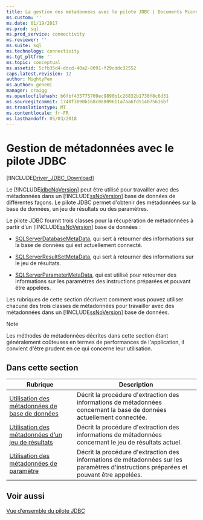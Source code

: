 ```yaml
---
title: La gestion des métadonnées avec le pilote JDBC | Documents Microsoft
ms.custom: ''
ms.date: 01/19/2017
ms.prod: sql
ms.prod_service: connectivity
ms.reviewer: ''
ms.suite: sql
ms.technology: connectivity
ms.tgt_pltfrm: ''
ms.topic: conceptual
ms.assetid: 5cfb35d4-ddcd-40a2-8091-f29cddc32552
caps.latest.revision: 12
author: MightyPen
ms.author: genemi
manager: craigg
ms.openlocfilehash: b6fbf435775709ec9890b1c26832b1730f8c6d31
ms.sourcegitcommit: 1740f3090b168c0e809611a7aa6fd514075616bf
ms.translationtype: MT
ms.contentlocale: fr-FR
ms.lasthandoff: 05/03/2018
---
```

# <a name="handling-metadata-with-the-jdbc-driver"></a>Gestion de métadonnées avec le pilote JDBC
[!INCLUDE[Driver_JDBC_Download](../../includes/driver_jdbc_download.md)]

  Le [!INCLUDE[jdbcNoVersion](../../includes/jdbcnoversion_md.md)] peut être utilisé pour travailler avec des métadonnées dans un [!INCLUDE[ssNoVersion](../../includes/ssnoversion_md.md)] base de données de différentes façons. Le pilote JDBC permet d'obtenir des métadonnées sur la base de données, un jeu de résultats ou des paramètres.  
  
 Le pilote JDBC fournit trois classes pour la récupération de métadonnées à partir d’un [!INCLUDE[ssNoVersion](../../includes/ssnoversion_md.md)] base de données :  
  
-   [SQLServerDatabaseMetaData](../../connect/jdbc/reference/sqlserverdatabasemetadata-class.md), qui sert à retourner des informations sur la base de données qui est actuellement connecté.  
  
-   [SQLServerResultSetMetaData](../../connect/jdbc/reference/sqlserverresultsetmetadata-class.md), qui sert à retourner des informations sur le jeu de résultats.  
  
-   [SQLServerParameterMetaData](../../connect/jdbc/reference/sqlserverparametermetadata-class.md), qui est utilisé pour retourner des informations sur les paramètres des instructions préparées et pouvant être appelées.  
  
 Les rubriques de cette section décrivent comment vous pouvez utiliser chacune des trois classes de métadonnées pour travailler avec des métadonnées dans un [!INCLUDE[ssNoVersion](../../includes/ssnoversion_md.md)] base de données.  
  
> [!NOTE]  
>  Les méthodes de métadonnées décrites dans cette section étant généralement coûteuses en termes de performances de l'application, il convient d'être prudent en ce qui concerne leur utilisation.  
  
## <a name="in-this-section"></a>Dans cette section  
  
|Rubrique| Description|  
|-----------|-----------------|  
|[Utilisation des métadonnées de base de données](../../connect/jdbc/using-database-metadata.md)|Décrit la procédure d'extraction des informations de métadonnées concernant la base de données actuellement connectée.|  
|[Utilisation des métadonnées d’un jeu de résultats](../../connect/jdbc/using-result-set-metadata.md)|Décrit la procédure d'extraction des informations de métadonnées concernant le jeu de résultats actuel.|  
|[Utilisation des métadonnées de paramètre](../../connect/jdbc/using-parameter-metadata.md)|Décrit la procédure d'extraction des informations de métadonnées sur les paramètres d'instructions préparées et pouvant être appelées.|  
  
## <a name="see-also"></a>Voir aussi  
 [Vue d’ensemble du pilote JDBC](../../connect/jdbc/overview-of-the-jdbc-driver.md)  
  
  
